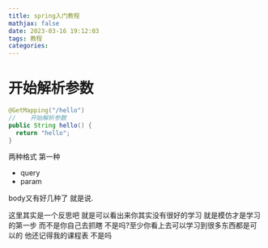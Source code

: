 ```yaml
---
title: spring入门教程
mathjax: false
date: 2023-03-16 19:12:03
tags: 教程
categories:
---
```




# 开始解析参数

```java
@GetMapping("/hello")
//    开始解析参数 
public String hello() {
  return "hello";
}
```

两种格式 第一种

* query
* param

body又有好几种了 就是说.

这里其实是一个反思吧 就是可以看出来你其实没有很好的学习 就是模仿才是学习的第一步  而不是你自己去抓瞎 不是吗?至少你看上去可以学习到很多东西都是可以的 他还记得我的课程表 不是吗

